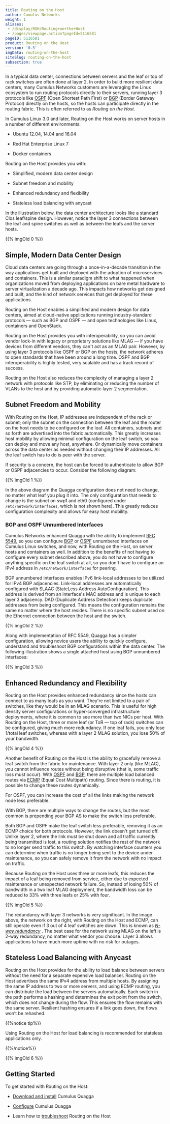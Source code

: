 ```yaml
---
title: Routing on the Host
author: Cumulus Networks
weight: 1
aliases:
 - /display/ROH/Routing+on+the+Host
 - /pages/viewpage.action?pageId=5116581
pageID: 5116581
product: Routing on the Host
version: '0.5'
imgData: routing-on-the-host
siteSlug: routing-on-the-host
subsection: true
---
```

In a typical data center, connections between servers and the leaf or
top of rack switches are often done at layer 2. In order to build more
resilient data centers, many Cumulus Networks customers are leveraging
the Linux ecosystem to run routing protocols directly to their servers,
running layer 3 protocols like
[OSPF](https://en.wikipedia.org/wiki/Open_Shortest_Path_First) (Open
Shortest Path First) or
[BGP](https://en.wikipedia.org/wiki/Border_Gateway_Protocol) (Border
Gateway Protocol) directly on the hosts, so the hosts can participate
directly in the routing fabric. This is often referred to as *Routing on
the Host*.

In Cumulus Linux 3.0 and later, Routing on the Host works on server
hosts in a number of different environments:

  - Ubuntu 12.04, 14.04 and 16.04

  - Red Hat Enterprise Linux 7

  - Docker containers

Routing on the Host provides you with:

  - Simplified, modern data center design

  - Subnet freedom and mobility

  - Enhanced redundancy and flexibility

  - Stateless load balancing with anycast

In the illustration below, the data center architecture looks like a
standard Clos leaf/spine design. However, notice the layer 3 connections
between the leaf and spine switches as well as between the leafs and the
server hosts.

{{% imgOld 0 %}}

## <span>Simple, Modern Data Center Design</span>

Cloud data centers are going through a once-in-a-decade transition in
the way applications get built and deployed with the adoption of
microservices and containers. This is a similar paradigm shift to what
happened when organizations moved from deploying applications on bare
metal hardware to server virtualization a decade ago. This impacts how
networks get designed and built, and the kind of network services that
get deployed for these applications.

Routing on the Host enables a simplified and modern design for data
centers, aimed at cloud-native applications running industry-standard
protocols — such as BGP and OSPF — and open technologies like Linux,
containers and OpenStack.

Routing on the Host provides you with interoperability, so you can avoid
vendor lock-in with legacy or proprietary solutions like MLAG — if you
have devices from different vendors, they can't act as an MLAG pair.
However, by using layer 3 protocols like OSPF or BGP on the hosts, the
network adheres to open standards that have been around a long time.
OSPF and BGP interoperability is highly tested, very scalable and has a
track record of success.

Routing on the Host also reduces the complexity of managing a layer 2
network with protocols like STP, by eliminating or reducing the number
of VLANs to the host and by providing automatic layer 2 segmentation.

## <span>Subnet Freedom and Mobility</span>

With Routing on the Host, IP addresses are independent of the rack or
subnet; only the subnet on the connection between the leaf and the
router on the host needs to be configured on the leaf. All containers,
subnets and so forth are advertised into the fabric automatically. This
greatly increases host mobility by allowing minimal configuration on the
leaf switch, so you can deploy and move any host, anywhere. Or
dynamically move containers across the data center as needed without
changing their IP addresses. All the leaf switch has to do is peer with
the server.

If security is a concern, the host can be forced to authenticate to
allow BGP or OSPF adjacencies to occur. Consider the following diagram:

{{% imgOld 1 %}}

In the above diagram the Quagga configuration does not need to change,
no matter what leaf you plug it into. The only configuration that needs
to change is the subnet on swp1 and eth0 (configured under
`/etc/network/interfaces`, which is not shown here). This greatly
reduces configuration complexity and allows for easy host mobility.

### <span>BGP and OSPF Unnumbered Interfaces</span>

Cumulus Networks enhanced Quagga with the ability to implement
[RFC 5549](https://tools.ietf.org/html/rfc5549), so you can configure
[BGP](/cumulus-linux/Layer-3/Border-Gateway-Protocol-BGP/) or
[OSPF](/cumulus-linux/Layer-3/Open-Shortest-Path-First-OSPF/) unnumbered
interfaces on Cumulus Linux switches, and now, with Routing on the Host,
on server hosts and containers as well. In addition to the benefits of
not having to configure every subnet described above, you do not have to
configure anything specific on the leaf switch at all, so you don't have
to configure an IPv4 address in `/etc/network/interfaces` for peering.

BGP unnumbered interfaces enables IPv6 link-local addresses to be
utilized for IPv4 BGP adjacencies. Link-local addresses are
automatically configured with SLAAC (StateLess Address
AutoConfiguration). This address is derived from an interface's MAC
address and is unique to each layer 3 adjacency. DAD (Duplicate Address
Detection) keeps duplicate addresses from being configured. This means
the configuration remains the same no matter where the host resides.
There is no specific subnet used on the Ethernet connection between the
host and the switch.

{{% imgOld 2 %}}

Along with implementation of RFC 5549, Quagga has a simpler
configuration, allowing novice users the ability to quickly configure,
understand and troubleshoot BGP configurations within the data center.
The following illustration shows a single attached host using BGP
unnumbered interfaces:

{{% imgOld 3 %}}

## <span>Enhanced Redundancy and Flexibility</span>

Routing on the Host provides enhanced redundancy since the hosts can
connect to as many leafs as you want. They're not limited to a pair of
switches, like they would be in an MLAG scenario. This is useful for
high density server configurations or hyper-converged infrastructure
deployments, where it is common to see more than two NICs per host. With
Routing on the Host, three or more leaf (or ToR — top of rack) switches
can be configured, giving much more redundancy. If one leaf fails, you
only lose 1/total leaf switches, whereas with a layer 2 MLAG solution,
you lose 50% of your bandwidth.

{{% imgOld 4 %}}

Another benefit of Routing on the Host is the ability to gracefully
remove a leaf switch from the fabric for maintenance. With layer 2 only
(like MLAG), you cannot influence routes without being disruptive (that
is, some traffic loss must occur). With
[OSPF](/cumulus-linux/Layer-3/Open-Shortest-Path-First-OSPF/) and
[BGP](/cumulus-linux/Layer-3/Border-Gateway-Protocol-BGP/), there are multiple
load balanced routes via
[ECMP](/cumulus-linux/Layer-3/Equal-Cost-Multipath-Load-Sharing-Hardware-ECMP/)
(Equal Cost Multipath) routing. Since there is routing, it is possible
to change these routes dynamically.

For OSPF, you can increase the cost of all the links making the network
node less preferable.

With BGP, there are multiple ways to change the routes, but the most
common is prepending your BGP AS to make the switch less preferable.

Both BGP and OSPF make the leaf switch less preferable, removing it as
an ECMP choice for both protocols. However, the link doesn't get turned
off. Unlike layer 2, where the link must be shut down and all traffic
currently being transmitted is lost, a routing solution notifies the
rest of the network to no longer send traffic to this switch. By
watching interface counters you can determine when traffic is no longer
being sent to the device under maintenance, so you can safely remove it
from the network with no impact on traffic.

Because Routing on the Host uses three or more leafs, this reduces the
impact of a leaf being removed from service, either due to expected
maintenance or unexpected network failure. So, instead of losing 50% of
bandwidth in a two leaf MLAG deployment, the bandwidth loss can be
reduced to 33% with three leafs or 25% with four.

{{% imgOld 5 %}}

The redundancy with layer 3 networks is very significant. In the image
above, the network on the right, with Routing on the Host and ECMP, can
still operate even if 3 out of 4 leaf switches are down. This is known
as *[N-way
redundancy](https://en.wikipedia.org/wiki/Active_redundancy#Principle)*
. The best case for the network using MLAG on the left is 2-way
redundancy, no matter what vendor you choose. Layer 3 allows
applications to have much more uptime with no risk for outages.

## <span>Stateless Load Balancing with Anycast</span>

Routing on the Host provides for the ability to load balance between
servers without the need for a separate expensive load balancer. Routing
on the Host advertises the same IPv4 address from multiple hosts. By
assigning the same IP address to two or more servers, and using ECMP
routing, you can distribute the load between the servers automatically.
Each switch in the path performs a hashing and determines the exit point
from the switch, which does not change during the flow. This ensures the
flow remains with the same server. Resilient hashing ensures if a link
goes down, the flows won’t be rehashed.

{{%notice tip%}}

Using Routing on the Host for load balancing is recommended for
stateless applications only.

{{%/notice%}}

{{% imgOld 6 %}}

## <span>Getting Started</span>

To get started with Routing on the Host:

  - [Download and
    install](Installing_the_Cumulus_Quagga_Package_on_a_Host_Server.html)
    Cumulus Quagga

  - [Configure](Configuring_Cumulus_Quagga.html) Cumulus Quagga

  - Learn how to
    [troubleshoot](Troubleshooting_Routing_on_the_Host.html) Routing on
    the Host
